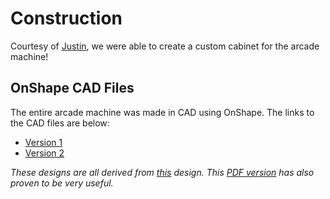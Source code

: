 # Construction 

Courtesy of [Justin](https://github.com/Jbay33), we were able to create a custom cabinet for the arcade machine!

## OnShape CAD Files

The entire arcade machine was made in CAD using OnShape. The links to the CAD files are below:
* [Version 1](https://cad.onshape.com/documents/18b1ac4f782180f367ca0937/w/badeb0611aec4ac05cfecd75/e/7f783bd4ad25b7494e6b3483)
* [Version 2](https://cad.onshape.com/documents/315bdf4c832f21ce41781b81/w/f42f3bce96579a00728c3ae8/e/0c6d825c273a91b7db81a92d)

*These designs are all derived from [this](https://thewoodwhisperer.com/videos/bartop-arcade-raspberry-pi/) design. This [PDF version](https://thewoodwhisperer.com/files/TWW-Arcade-Cabinet-V2.pdf) has also proven to be very useful.*



